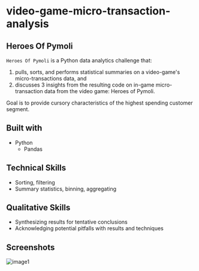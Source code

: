 # video-game-micro-transaction-analysis
## Heroes Of Pymoli

`Heroes Of Pymoli` is a Python data analytics challenge that:
1) pulls, sorts, and performs statistical summaries on a video-game's micro-transactions data, and
2) discusses 3 insights from the resulting code
on in-game micro-transaction data from the video game: Heroes of Pymoli.

Goal is to provide cursory characteristics of the highest spending customer segment.

## Built with
- Python
    - Pandas

## Technical Skills
- Sorting, filtering
- Summary statistics, binning, aggregating

## Qualitative Skills
- Synthesizing results for tentative conclusions
- Acknowledging potential pitfalls with results and techniques

## Screenshots
![image1](https://user-images.githubusercontent.com/74934154/138535022-dc126bca-3d42-41bb-be29-3252a241d643.png)
